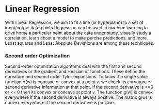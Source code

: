 # Linear Regression
With Linear Regression, we aim to fit a line (or hyperplane) to a set of input/output data points.Regression can be used in machine learning to drive home a particular point about the data under study, visually study a correlation, learn about a model to make percise predictions, and more. Least squares and Least Absolute Deviations are among these techniques.

### Second order Optimization
Second-order optimization algorithms deal with the first and second derivatives or the gradient and Hessian of functions. These define the curvature and second order Tylor expansions.
To know if a single value function g(w) is concave or convex at a point v, we check its curvature or second derivative information at that point. If the second derivative is >=0 or <= 0 then its convex or concave at point v. The function g(w) is convex everywhere if the second derivative is always positive. The matrix g(w) is convex everywhere if the second derivative is positive 

